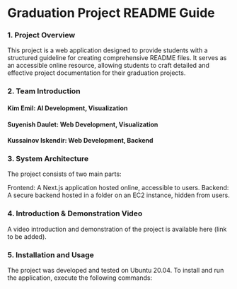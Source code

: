 # Graduation Project README Guide
### 1. Project Overview
This project is a web application designed to provide students with a structured guideline for creating comprehensive README files. It serves as an accessible online resource, allowing students to craft detailed and effective project documentation for their graduation projects.

### 2. Team Introduction
#### Kim Emil: AI Development, Visualization
#### Suyenish Daulet: Web Development, Visualization
#### Kussainov Iskendir: Web Development, Backend
### 3. System Architecture
The project consists of two main parts:

Frontend: A Next.js application hosted online, accessible to users.
Backend: A secure backend hosted in a folder on an EC2 instance, hidden from users.
### 4. Introduction & Demonstration Video
A video introduction and demonstration of the project is available here (link to be added).

### 5. Installation and Usage
The project was developed and tested on Ubuntu 20.04. To install and run the application, execute the following commands:

